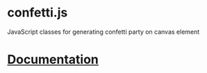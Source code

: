 # confetti.js
JavaScript classes for generating confetti party on canvas element

# [Documentation](http://lyyka.github.io/confetti.js)
